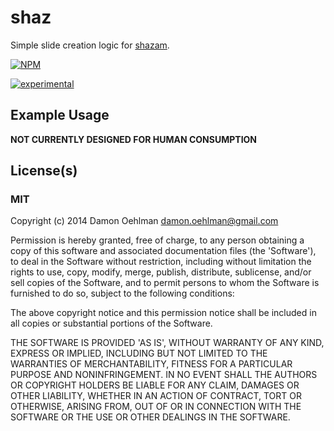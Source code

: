 # shaz

Simple slide creation logic for
[shazam](https://github.com/DamonOehlman/shazam).


[![NPM](https://nodei.co/npm/shaz.png)](https://nodei.co/npm/shaz/)

[![experimental](https://img.shields.io/badge/stability-experimental-red.svg)](https://github.com/dominictarr/stability#experimental) 

## Example Usage

__NOT CURRENTLY DESIGNED FOR HUMAN CONSUMPTION__

## License(s)

### MIT

Copyright (c) 2014 Damon Oehlman <damon.oehlman@gmail.com>

Permission is hereby granted, free of charge, to any person obtaining
a copy of this software and associated documentation files (the
'Software'), to deal in the Software without restriction, including
without limitation the rights to use, copy, modify, merge, publish,
distribute, sublicense, and/or sell copies of the Software, and to
permit persons to whom the Software is furnished to do so, subject to
the following conditions:

The above copyright notice and this permission notice shall be
included in all copies or substantial portions of the Software.

THE SOFTWARE IS PROVIDED 'AS IS', WITHOUT WARRANTY OF ANY KIND,
EXPRESS OR IMPLIED, INCLUDING BUT NOT LIMITED TO THE WARRANTIES OF
MERCHANTABILITY, FITNESS FOR A PARTICULAR PURPOSE AND NONINFRINGEMENT.
IN NO EVENT SHALL THE AUTHORS OR COPYRIGHT HOLDERS BE LIABLE FOR ANY
CLAIM, DAMAGES OR OTHER LIABILITY, WHETHER IN AN ACTION OF CONTRACT,
TORT OR OTHERWISE, ARISING FROM, OUT OF OR IN CONNECTION WITH THE
SOFTWARE OR THE USE OR OTHER DEALINGS IN THE SOFTWARE.

